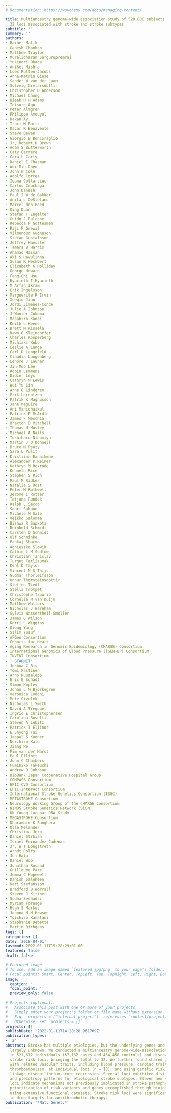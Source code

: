 ```yaml
---
# Documentation: https://wowchemy.com/docs/managing-content/

title: Multiancestry genome-wide association study of 520,000 subjects identifies
  32 loci associated with stroke and stroke subtypes
subtitle: ''
summary: ''
authors:
- Rainer Malik
- Ganesh Chauhan
- Matthew Traylor
- Muralidharan Sargurupremraj
- Yukinori Okada
- Aniket Mishra
- Loes Rutten-Jacobs
- Anne-Katrin Giese
- Sander W van der Laan
- Solveig Gretarsdottir
- Christopher D Anderson
- Michael Chong
- Hieab H H Adams
- Tetsuro Ago
- Peter Almgren
- Philippe Amouyel
- Hakan Ay
- Traci M Bartz
- Oscar R Benavente
- Steve Bevan
- Giorgio B Boncoraglio
- Jr, Robert D Brown
- Adam S Butterworth
- Caty Carrera
- Cara L Carty
- Daniel I Chasman
- Wei-Min Chen
- John W Cole
- Adolfo Correa
- Ioana Cotlarciuc
- Carlos Cruchaga
- John Danesh
- Paul I W de Bakker
- Anita L DeStefano
- Marcel den Hoed
- Qing Duan
- Stefan T Engelter
- Guido J Falcone
- Rebecca F Gottesman
- Raji P Grewal
- Vilmundur Gudnason
- Stefan Gustafsson
- Jeffrey Haessler
- Tamara B Harris
- Ahamad Hassan
- Aki S Havulinna
- Susan R Heckbert
- Elizabeth G Holliday
- George Howard
- Fang-Chi Hsu
- Hyacinth I Hyacinth
- M Arfan Ikram
- Erik Ingelsson
- Marguerite R Irvin
- Xueqiu Jian
- Jordi Jiménez-Conde
- Julie A Johnson
- J Wouter Jukema
- Masahiro Kanai
- Keith L Keene
- Brett M Kissela
- Dawn O Kleindorfer
- Charles Kooperberg
- Michiaki Kubo
- Leslie A Lange
- Carl D Langefeld
- Claudia Langenberg
- Lenore J Launer
- Jin-Moo Lee
- Robin Lemmens
- Didier Leys
- Cathryn M Lewis
- Wei-Yu Lin
- Arne G Lindgren
- Erik Lorentzen
- Patrik K Magnusson
- Jane Maguire
- Ani Manichaikul
- Patrick F McArdle
- James F Meschia
- Braxton D Mitchell
- Thomas H Mosley
- Michael A Nalls
- Toshiharu Ninomiya
- Martin J O'Donnell
- Bruce M Psaty
- Sara L Pulit
- Kristiina Rannikmäe
- Alexander P Reiner
- Kathryn M Rexrode
- Kenneth Rice
- Stephen S Rich
- Paul M Ridker
- Natalia S Rost
- Peter M Rothwell
- Jerome I Rotter
- Tatjana Rundek
- Ralph L Sacco
- Saori Sakaue
- Michele M Sale
- Veikko Salomaa
- Bishwa R Sapkota
- Reinhold Schmidt
- Carsten O Schmidt
- Ulf Schminke
- Pankaj Sharma
- Agnieszka Slowik
- Cathie L M Sudlow
- Christian Tanislav
- Turgut Tatlisumak
- Kent D Taylor
- Vincent N S Thijs
- Gudmar Thorleifsson
- Unnur Thorsteinsdottir
- Steffen Tiedt
- Stella Trompet
- Christophe Tzourio
- Cornelia M van Duijn
- Matthew Walters
- Nicholas J Wareham
- Sylvia Wassertheil-Smoller
- James G Wilson
- Kerri L Wiggins
- Qiong Yang
- Salim Yusuf
- AFGen Consortium
- Cohorts for Heart
- Aging Research in Genomic Epidemiology (CHARGE) Consortium
- International Genomics of Blood Pressure (iGEN-BP) Consortium
- INVENT Consortium
- ' STARNET'
- Joshua C Bis
- Tomi Pastinen
- Arno Ruusalepp
- Eric E Schadt
- Simon Koplev
- Johan L M Björkegren
- Veronica Codoni
- Mete Civelek
- Nicholas L Smith
- David A Trégouët
- Ingrid E Christophersen
- Carolina Roselli
- Steven A Lubitz
- Patrick T Ellinor
- E Shyong Tai
- Jaspal S Kooner
- Norihiro Kato
- Jiang He
- Pim van der Harst
- Paul Elliott
- John C Chambers
- Fumihiko Takeuchi
- Andrew D Johnson
- BioBank Japan Cooperative Hospital Group
- COMPASS Consortium
- EPIC-CVD Consortium
- EPIC-InterAct Consortium
- International Stroke Genetics Consortium (ISGC)
- METASTROKE Consortium
- Neurology Working Group of the CHARGE Consortium
- NINDS Stroke Genetics Network (SiGN)
- UK Young Lacunar DNA Study
- MEGASTROKE Consortium
- Dharambir K Sanghera
- Olle Melander
- Christina Jern
- Daniel Strbian
- Israel Fernandez-Cadenas
- Jr, W T Longstreth
- Arndt Rolfs
- Jun Hata
- Daniel Woo
- Jonathan Rosand
- Guillaume Pare
- Jemma C Hopewell
- Danish Saleheen
- Kari Stefansson
- Bradford B Worrall
- Steven J Kittner
- Sudha Seshadri
- Myriam Fornage
- Hugh S Markus
- Joanna M M Howson
- Yoichiro Kamatani
- Stephanie Debette
- Martin Dichgans
tags: []
categories: []
date: '2018-04-01'
lastmod: 2022-01-11T15:28:29+01:00
featured: false
draft: false

# Featured image
# To use, add an image named `featured.jpg/png` to your page's folder.
# Focal points: Smart, Center, TopLeft, Top, TopRight, Left, Right, BottomLeft, Bottom, BottomRight.
image:
  caption: ''
  focal_point: ''
  preview_only: false

# Projects (optional).
#   Associate this post with one or more of your projects.
#   Simply enter your project's folder or file name without extension.
#   E.g. `projects = ["internal-project"]` references `content/project/deep-learning/index.md`.
#   Otherwise, set `projects = []`.
projects: []
publishDate: '2022-01-11T14:28:28.961709Z'
publication_types:
- '2'
abstract: Stroke has multiple etiologies, but the underlying genes and pathways are
  largely unknown. We conducted a multiancestry genome-wide-association meta-analysis
  in 521,612 individuals (67,162 cases and 454,450 controls) and discovered 22 new
  stroke risk loci, bringing the total to 32. We further found shared genetic variation
  with related vascular traits, including blood pressure, cardiac traits, and venous
  thromboembolism, at individual loci (n = 18), and using genetic risk scores and
  linkage-disequilibrium-score regression. Several loci exhibited distinct association
  and pleiotropy patterns for etiological stroke subtypes. Eleven new susceptibility
  loci indicate mechanisms not previously implicated in stroke pathophysiology, with
  prioritization of risk variants and genes accomplished through bioinformatics analyses
  using extensive functional datasets. Stroke risk loci were significantly enriched
  in drug targets for antithrombotic therapy.
publication: '*Nat. Genet.*'
---
```

